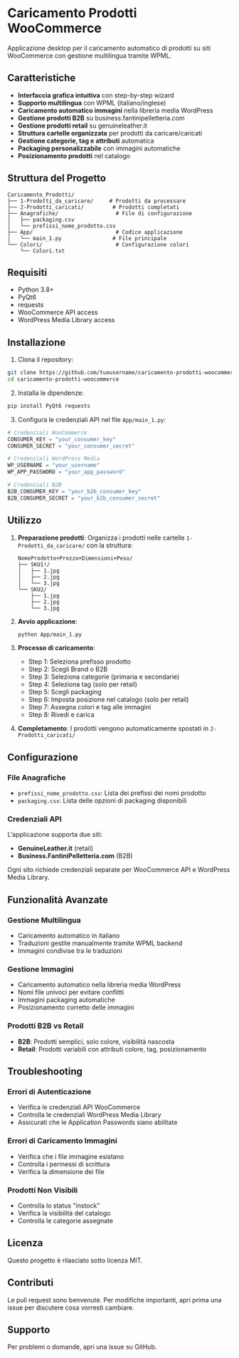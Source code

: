 # Caricamento Prodotti WooCommerce

Applicazione desktop per il caricamento automatico di prodotti su siti WooCommerce con gestione multilingua tramite WPML.

## Caratteristiche

- **Interfaccia grafica intuitiva** con step-by-step wizard
- **Supporto multilingua** con WPML (italiano/inglese)
- **Caricamento automatico immagini** nella libreria media WordPress
- **Gestione prodotti B2B** su business.fantinipelletteria.com
- **Gestione prodotti retail** su genuineleather.it
- **Struttura cartelle organizzata** per prodotti da caricare/caricati
- **Gestione categorie, tag e attributi** automatica
- **Packaging personalizzabile** con immagini automatiche
- **Posizionamento prodotti** nel catalogo

## Struttura del Progetto

```
Caricamento_Prodotti/
├── 1-Prodotti_da_caricare/     # Prodotti da processare
├── 2-Prodotti_caricati/         # Prodotti completati
├── Anagrafiche/                  # File di configurazione
│   ├── packaging.csv
│   └── prefissi_nome_prodotto.csv
├── App/                          # Codice applicazione
│   └── main_1.py                # File principale
└── Colori/                       # Configurazione colori
    └── Colori.txt
```

## Requisiti

- Python 3.8+
- PyQt6
- requests
- WooCommerce API access
- WordPress Media Library access

## Installazione

1. Clona il repository:
```bash
git clone https://github.com/tuousername/caricamento-prodotti-woocommerce.git
cd caricamento-prodotti-woocommerce
```

2. Installa le dipendenze:
```bash
pip install PyQt6 requests
```

3. Configura le credenziali API nel file `App/main_1.py`:
```python
# Credenziali WooCommerce
CONSUMER_KEY = "your_consumer_key"
CONSUMER_SECRET = "your_consumer_secret"

# Credenziali WordPress Media
WP_USERNAME = "your_username"
WP_APP_PASSWORD = "your_app_password"

# Credenziali B2B
B2B_CONSUMER_KEY = "your_b2b_consumer_key"
B2B_CONSUMER_SECRET = "your_b2b_consumer_secret"
```

## Utilizzo

1. **Preparazione prodotti**: Organizza i prodotti nelle cartelle `1-Prodotti_da_caricare/` con la struttura:
   ```
   NomeProdotto+Prezzo+Dimensioni+Peso/
   ├── SKU1!/
   │   ├── 1.jpg
   │   ├── 2.jpg
   │   └── 3.jpg
   └── SKU2/
       ├── 1.jpg
       ├── 2.jpg
       └── 3.jpg
   ```

2. **Avvio applicazione**:
   ```bash
   python App/main_1.py
   ```

3. **Processo di caricamento**:
   - Step 1: Seleziona prefisso prodotto
   - Step 2: Scegli Brand o B2B
   - Step 3: Seleziona categorie (primaria e secondarie)
   - Step 4: Seleziona tag (solo per retail)
   - Step 5: Scegli packaging
   - Step 6: Imposta posizione nel catalogo (solo per retail)
   - Step 7: Assegna colori e tag alle immagini
   - Step 8: Rivedi e carica

4. **Completamento**: I prodotti vengono automaticamente spostati in `2-Prodotti_caricati/`

## Configurazione

### File Anagrafiche

- `prefissi_nome_prodotto.csv`: Lista dei prefissi dei nomi prodotto
- `packaging.csv`: Lista delle opzioni di packaging disponibili

### Credenziali API

L'applicazione supporta due siti:
- **GenuineLeather.it** (retail)
- **Business.FantiniPelletteria.com** (B2B)

Ogni sito richiede credenziali separate per WooCommerce API e WordPress Media Library.

## Funzionalità Avanzate

### Gestione Multilingua
- Caricamento automatico in italiano
- Traduzioni gestite manualmente tramite WPML backend
- Immagini condivise tra le traduzioni

### Gestione Immagini
- Caricamento automatico nella libreria media WordPress
- Nomi file univoci per evitare conflitti
- Immagini packaging automatiche
- Posizionamento corretto delle immagini

### Prodotti B2B vs Retail
- **B2B**: Prodotti semplici, solo colore, visibilità nascosta
- **Retail**: Prodotti variabili con attributi colore, tag, posizionamento

## Troubleshooting

### Errori di Autenticazione
- Verifica le credenziali API WooCommerce
- Controlla le credenziali WordPress Media Library
- Assicurati che le Application Passwords siano abilitate

### Errori di Caricamento Immagini
- Verifica che i file immagine esistano
- Controlla i permessi di scrittura
- Verifica la dimensione dei file

### Prodotti Non Visibili
- Controlla lo status "instock"
- Verifica la visibilità del catalogo
- Controlla le categorie assegnate

## Licenza

Questo progetto è rilasciato sotto licenza MIT.

## Contributi

Le pull request sono benvenute. Per modifiche importanti, apri prima una issue per discutere cosa vorresti cambiare.

## Supporto

Per problemi o domande, apri una issue su GitHub. 